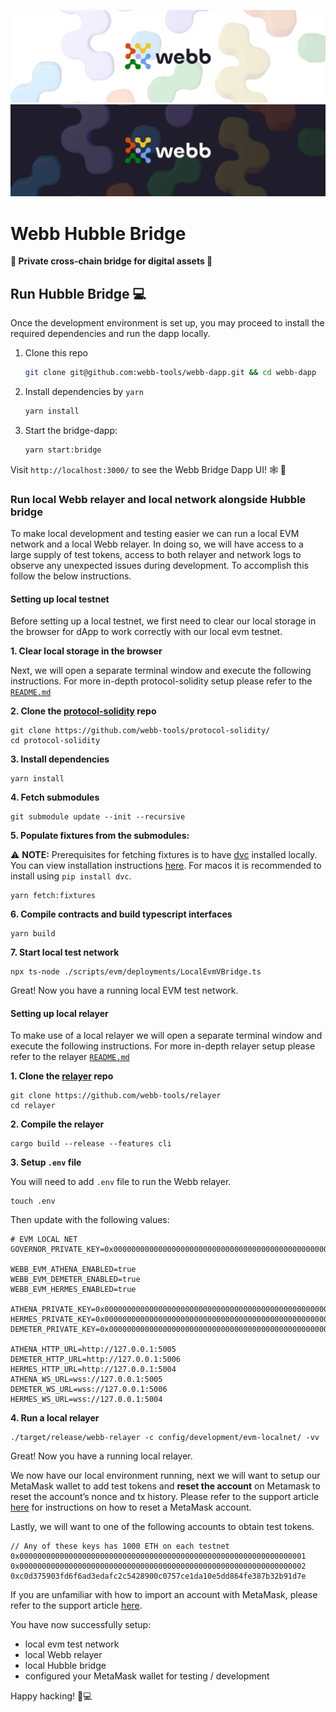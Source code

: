 <div align="center">
<a href="https://www.webb.tools/">

![Webb Logo](../../.github/assets/webb_banner_light.png#gh-light-mode-only)
![Webb Logo](../../.github/assets/webb_banner_dark.png#gh-dark-mode-only)
</a>

  </div>

# Webb Hubble Bridge

<p align="left">
    <strong>🔭 Private cross-chain bridge for digital assets 🚀</strong>
    <br />
</p>

## Run Hubble Bridge 💻

Once the development environment is set up, you may proceed to install the required dependencies and run the dapp locally.

1. Clone this repo

   ```bash
   git clone git@github.com:webb-tools/webb-dapp.git && cd webb-dapp
   ```

2. Install dependencies by `yarn`

   ```bash
   yarn install
   ```

3. Start the bridge-dapp:

   ```bash
   yarn start:bridge
   ```

Visit `http://localhost:3000/` to see the Webb Bridge Dapp UI! 🕸️ 🚀

### Run local Webb relayer and local network alongside Hubble bridge

To make local development and testing easier we can run a local EVM network and a local Webb relayer. In doing so, we will have access to a large supply of test tokens, access to both relayer and network logs to observe any unexpected issues during development. To accomplish this follow the below instructions.

#### Setting up local testnet

Before setting up a local testnet, we first need to clear our local storage in the browser for dApp to work correctly with our local evm testnet.

**1. Clear local storage in the browser**

Next, we will open a separate terminal window and execute the following instructions. For more in-depth protocol-solidity setup please refer to the [`README.md`](https://github.com/webb-tools/protocol-solidity#-getting-started---)

**2. Clone the [protocol-solidity](https://github.com/webb-tools/protocol-solidity) repo**

```
git clone https://github.com/webb-tools/protocol-solidity/
cd protocol-solidity
```

**3. Install dependencies**

```
yarn install
```

**4. Fetch submodules**

```
git submodule update --init --recursive
```

**5. Populate fixtures from the submodules:**

⚠️ **NOTE:** Prerequisites for fetching fixtures is to have [dvc](https://dvc.org/) installed locally. You can view installation instructions [here](https://dvc.org/doc/install). For macos it is recommended to install using `pip install dvc`.

```
yarn fetch:fixtures
```

**6. Compile contracts and build typescript interfaces**

```
yarn build
```

**7. Start local test network**

```
npx ts-node ./scripts/evm/deployments/LocalEvmVBridge.ts
```

Great! Now you have a running local EVM test network.

#### Setting up local relayer

To make use of a local relayer we will open a separate terminal window and execute the following instructions. For more in-depth relayer setup please refer to the relayer [`README.md`](https://github.com/webb-tools/relayer#-getting-started---)

**1. Clone the [relayer](https://github.com/webb-tools/relayer) repo**

```
git clone https://github.com/webb-tools/relayer
cd relayer
```

**2. Compile the relayer**

```
cargo build --release --features cli
```

**3. Setup `.env` file**

You will need to add `.env` file to run the Webb relayer.

```
touch .env
```

Then update with the following values:

```
# EVM LOCAL NET
GOVERNOR_PRIVATE_KEY=0x0000000000000000000000000000000000000000000000000000000000000001

WEBB_EVM_ATHENA_ENABLED=true
WEBB_EVM_DEMETER_ENABLED=true
WEBB_EVM_HERMES_ENABLED=true

ATHENA_PRIVATE_KEY=0x0000000000000000000000000000000000000000000000000000000000000001
HERMES_PRIVATE_KEY=0x0000000000000000000000000000000000000000000000000000000000000001
DEMETER_PRIVATE_KEY=0x0000000000000000000000000000000000000000000000000000000000000001

ATHENA_HTTP_URL=http://127.0.0.1:5005
DEMETER_HTTP_URL=http://127.0.0.1:5006
HERMES_HTTP_URL=http://127.0.0.1:5004
ATHENA_WS_URL=wss://127.0.0.1:5005
DEMETER_WS_URL=wss://127.0.0.1:5006
HERMES_WS_URL=wss://127.0.0.1:5004
```

**4. Run a local relayer**

```
./target/release/webb-relayer -c config/development/evm-localnet/ -vv
```

Great! Now you have a running local relayer.

We now have our local environment running, next we will want to setup our MetaMask wallet to add test tokens and **reset the account** on Metamask to reset the account’s nonce and tx history. Please refer to the support article [here](https://metamask.zendesk.com/hc/en-us/articles/360015488891-How-to-reset-an-account) for instructions on how to reset a MetaMask account.

Lastly, we will want to one of the following accounts to obtain test tokens.

```
// Any of these keys has 1000 ETH on each testnet
0x0000000000000000000000000000000000000000000000000000000000000001
0x0000000000000000000000000000000000000000000000000000000000000002
0xc0d375903fd6f6ad3edafc2c5428900c0757ce1da10e5dd864fe387b32b91d7e
```

If you are unfamiliar with how to import an account with MetaMask, please refer to the support article [here](https://metamask.zendesk.com/hc/en-us/articles/360015489331-How-to-import-an-account#:~:text=Click%20the%20circle%20icon%20at,key%20and%20click%20%E2%80%9CImport%E2%80%9D).

You have now successfully setup:

- local evm test network
- local Webb relayer
- local Hubble bridge
- configured your MetaMask wallet for testing / development

Happy hacking! 🚀💻
